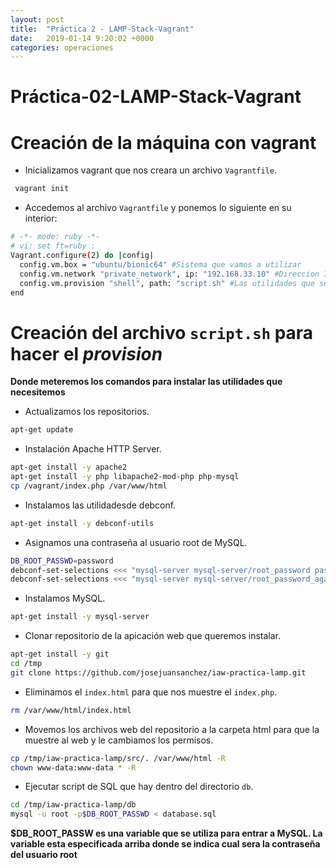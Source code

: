 ```yaml
---
layout: post
title:  "Práctica 2 - LAMP-Stack-Vagrant"
date:   2019-01-14 9:20:02 +0000
categories: operaciones
---
```



# Práctica-02-LAMP-Stack-Vagrant

# Creación de la máquina con vagrant

- Inicializamos vagrant que nos creara un archivo `Vagrantfile`.

```bash
 vagrant init
 ```

- Accedemos al archivo `Vagrantfile` y ponemos lo siguiente en su interior:

```bash
# -*- mode: ruby -*-
# vi: set ft=ruby :
Vagrant.configure(2) do |config|
  config.vm.box = "ubuntu/bionic64" #Sistema que vamos a utilizar
  config.vm.network "private_network", ip: "192.168.33.10" #Direccion IP y tipo de red
  config.vm.provision "shell", path: "script.sh" #Las utilidades que se van a instalar por defecto en la maquina     
end
```

# Creación del archivo `script.sh` para hacer el *provision*

**Donde meteremos los comandos para instalar las utilidades que necesitemos**

- Actualizamos los repositorios.
```bash
apt-get update
```

- Instalación Apache HTTP Server.
```bash
apt-get install -y apache2
apt-get install -y php libapache2-mod-php php-mysql
cp /vagrant/index.php /var/www/html
```

- Instalamos las utilidadesde debconf.
```bash
apt-get install -y debconf-utils
```

- Asignamos una contraseña al usuario root de MySQL.
```bash
DB_ROOT_PASSWD=password
debconf-set-selections <<< "mysql-server mysql-server/root_password password $DB_ROOT_PASSWD"
debconf-set-selections <<< "mysql-server mysql-server/root_password_again password $DB_ROOT_PASSWD"
```

- Instalamos MySQL.
```bash
apt-get install -y mysql-server
```

- Clonar repositorio de la apicación web que queremos instalar.
```bash
apt-get install -y git
cd /tmp
git clone https://github.com/josejuansanchez/iaw-practica-lamp.git
```

- Eliminamos el `index.html` para que nos muestre el `index.php`.
```bash
rm /var/www/html/index.html 
```

- Movemos los archivos web del repositorio a la carpeta html para que la muestre al web y le cambiamos los permisos.
```bash
cp /tmp/iaw-practica-lamp/src/. /var/www/html -R 
chown www-data:www-data * -R
```

- Ejecutar script de SQL que hay dentro del directorio `db`.
```bash
cd /tmp/iaw-practica-lamp/db
mysql -u root -p$DB_ROOT_PASSWD < database.sql 
```

**$DB_ROOT_PASSW es una variable que se utiliza para entrar a MySQL. La variable esta especificada arriba donde se indica cual sera la contraseña del usuario root**
